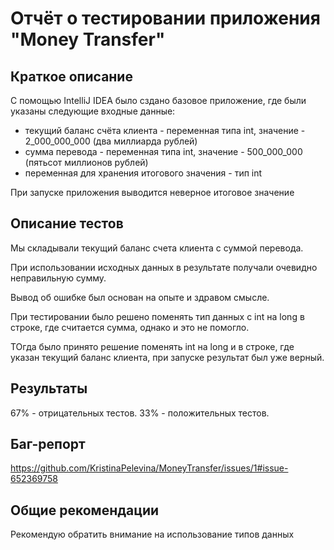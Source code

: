 # Отчёт о тестировании приложения "Money Transfer"

## Краткое описание

C помощью IntelliJ IDEA было сздано базовое приложение, где были указаны следующие входные данные:

* текущий баланс счёта клиента - переменная типа int, значение - 2_000_000_000 (два миллиарда рублей)
* сумма перевода - переменная типа int, значение - 500_000_000 (пятьсот миллионов рублей)
* переменная для хранения итогового значения - тип int

При запуске приложения выводится неверное итоговое значение

## Описание тестов

Мы складывали текущий баланс счета клиента с суммой перевода. 

При использовании исходных данных в результате получали очевидно неправильную сумму. 

Вывод об ошибке был основан на опыте и здравом смысле. 

При тестировании было решено поменять тип данных с int на long в строке, где считается сумма, однако и это не помогло.

ТОгда было принято решение поменять int на long и в строке, где указан текущий баланс клиента, при запуске результат был уже верный.


## Результаты

67% - отрицательных тестов.
33% - положительных тестов.

## Баг-репорт

https://github.com/KristinaPelevina/MoneyTransfer/issues/1#issue-652369758

## Общие рекомендации

Рекомендую обратить внимание на использование типов данных